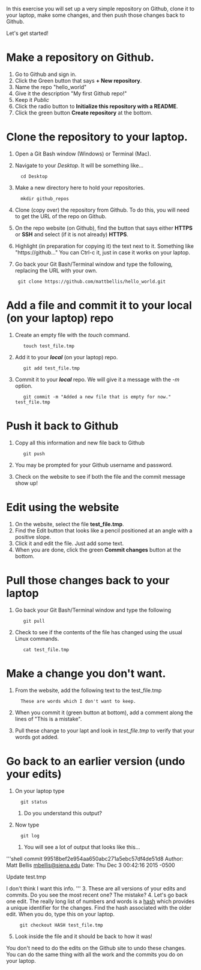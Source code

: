 In this exercise you will set up a very simple repository on Github, clone it to your laptop, make some changes, and then push those changes back to Github. 

Let's get started!

# Make a repository on Github. 
1. Go to Github and sign in. 
2. Click the Green button that says **+ New repository**.
  1. Name the repo "hello_world"
  2. Give it the description "My first Github repo!"
  3. Keep it *Public*
  4. Click the radio button to **Initialize this repository with a README**. 
  5. Click the green button **Create repository** at the bottom. 

# Clone the repository to your laptop. 
1. Open a Git Bash window (Windows) or Terminal (Mac). 
2. Navigate to your *Desktop*. It will be something like...

         cd Desktop

3. Make a new directory here to hold your repositories.

         mkdir github_repos

4. Clone (copy over) the repository from Github. To do this, you will need to get the URL of the repo on Github. 
  1. On the repo website (on Github), find the button that says either **HTTPS** or **SSH** and select (if it is not already) **HTTPS**.
  2. Highlight (in preparation for copying it) the text next to it. Something like "https://github..." You can Ctrl-c it, just in case it works on your laptop. 
  3. Go back your Git Bash/Terminal window and type the following, replacing the URL with your own. 

          git clone https://github.com/mattbellis/hello_world.git

# Add a file and commit it to your local (on your laptop) repo
1. Create an empty file with the *touch* command.

          touch test_file.tmp

2. Add it to your ***local*** (on your laptop) repo. 

          git add test_file.tmp

3. Commit it to your ***local*** repo. We will give it a message with the *-m* option. 

          git commit -m "Added a new file that is empty for now." test_file.tmp

# Push it back to Github
1. Copy all this information and new file back to Github

          git push

2. You may be prompted for your Github username and password. 
3. Check on the website to see if both the file and the commit message show up!

# Edit using the website
1. On the website, select the file **test_file.tmp**.
2. Find the Edit button that looks like a pencil positioned at an angle with a positive slope. 
3. Click it and edit the file. Just add some text.
4. When you are done, click the green **Commit changes** button at the bottom. 

# Pull those changes back to your laptop
1. Go back your Git Bash/Terminal window and type the following

          git pull

2. Check to see if the contents of the file has changed using the usual Linux commands. 

          cat test_file.tmp

# Make a change you don't want.
1. From the website, add the following text to the test_file.tmp

         These are words which I don't want to keep. 

2. When you commit it (green button at bottom), add a comment along the lines of "This is a mistake".
3. Pull these change to your lapt and look in *test_file.tmp* to verify that your words got added. 

# Go back to an earlier version (undo your edits)
1. On your laptop type
 
         git status
  
   1. Do you understand this output?
2. Now type

         git log
   1. You will see a lot of output that looks like this...

'''shell
commit 99518bef2e954aa650abc271a5ebc57df4de51d8
Author: Matt Bellis <mbellis@siena.edu>
Date:   Thu Dec 3 00:42:16 2015 -0500
 
   Update test.tmp
 
   I don't think I want this info.
'''
3. These are all versions of your edits and commits. Do you see the most recent one? The mistake? 
4. Let's go back one edit. The really long list of numbers and words is a [hash](https://en.wikipedia.org/wiki/Hash_function) which provides a unique identifier for the changes. Find the hash associated with the older edit. When you do, type this on your laptop. 

         git checkout HASH test_file.tmp

5. Look inside the file and it should be back to how it was!

You don't need to do the edits on the Github site to undo these changes. You can do the same thing with all the work and the commits you do on your laptop. 
